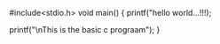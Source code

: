 #include<stdio.h>
void main()
{
printf("hello world...!!!);

printf("\nThis is the basic c prograam");
}

